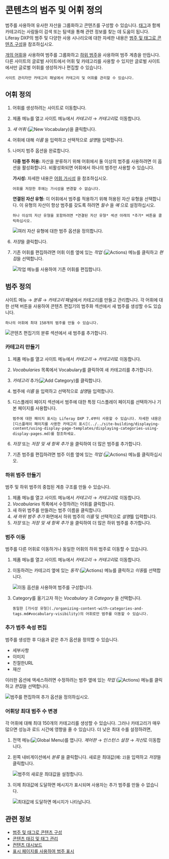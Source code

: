 # 콘텐츠의 범주 및 어휘 정의

범주를 사용하여 유사한 자산을 그룹화하고 콘텐츠를 구성할 수 있습니다. [태그](./tagging-content-and-managing-tags.md)과 함께 카테고리는 사람들이 검색 또는 탐색을 통해 관련 정보를 찾는 데 도움이 됩니다. Liferay DXP의 범주 및 다양한 사용 시나리오에 대한 자세한 내용은 [범주 및 태그로 콘텐츠 구성](organizing-content-with-categories-and-tags.md)을 참조하십시오.

[개의 어휘](#defining-vocabularies)을 사용하여 범주를 그룹화하고 [하위 범주](#creating-subcategories)을 사용하여 범주 계층을 만듭니다. 다른 사이트의 글로벌 사이트에서 어휘 및 카테고리를 사용할 수 있지만 글로벌 사이트에서만 글로벌 어휘를 생성하거나 편집할 수 있습니다.

```{note}
사이트 관리자만 카테고리 패널에서 카테고리 및 어휘를 관리할 수 있습니다.
```

## 어휘 정의

1. 어휘를 생성하려는 사이트로 이동합니다.
1. 제품 메뉴를 열고 사이트 메뉴에서 *카테고리* &rarr; *카테고리*로 이동합니다.
1. *새 어휘* (![New Vocabulary](../../images/icon-plus.png))을 클릭합니다.
1. 어휘에 대해 *이름* 을 입력하고 선택적으로 *설명*을 입력합니다.
1. 나머지 범주 옵션을 완료합니다.

   **다중 범주 허용:** 자산을 분류하기 위해 어휘에서 둘 이상의 범주를 사용하려면 이 옵션을 활성화합니다. 비활성화되면 어휘에서 하나의 범주만 사용할 수 있습니다.

   **가시성:** 자세한 내용은 [어휘 가시성](./organizing-content-with-categories-and-tags.md#vocabulary-visibility) 을 참조하십시오.

   ```{important}
   어휘를 저장한 후에는 가시성을 변경할 수 없습니다.
   ```

   **연결된 자산 유형:** 이 어휘에서 범주를 적용하기 위해 허용된 자산 유형을 선택합니다. 이 유형의 자산이 항상 범주를 갖도록 하려면 *필수* 을 *예* 으로 설정하십시오.

   ```{tip}
   하나 이상의 자산 유형을 포함하려면 *연결된 자산 유형* 섹션 아래의 *추가* 버튼을 클릭하십시오.
   ```

   ![여러 자산 유형에 대한 범주 옵션을 정의합니다.](./defining-categories-and-vocabularies-for-content/images/02.png)

1. *저장*을 클릭합니다.
1. 기존 어휘를 편집하려면 어휘 이름 옆에 있는 *작업* (![Actions](../../images/icon-actions.png)) 메뉴를 클릭하고 *편집*을 선택합니다.

    ![작업 메뉴를 사용하여 기존 어휘를 편집합니다.](./defining-categories-and-vocabularies-for-content/images/08.png)

## 범주 정의

사이트 메뉴 &rarr; *분류* &rarr; *카테고리* 패널에서 카테고리를 만들고 관리합니다. 각 어휘에 대한 선택 버튼을 사용하여 콘텐츠 편집기의 범주화 섹션에서 새 범주를 생성할 수도 있습니다.

```{important}
하나의 어휘에 최대 150개의 범주를 만들 수 있습니다.
```

![콘텐츠 편집기의 분류 섹션에서 새 범주를 추가합니다.](./defining-categories-and-vocabularies-for-content/images/04.png)

### 카테고리 만들기

1. 제품 메뉴를 열고 사이트 메뉴에서 *카테고리* &rarr; *카테고리*로 이동합니다.
1. *Vocabularies* 목록에서 Vocabulary를 클릭하여 새 카테고리를 추가합니다.
1. *카테고리* 추가(![Add Category](../../images/icon-add.png))를 클릭합니다.
1. 범주에 *이름* 을 입력하고 선택적으로 *설명*을 입력합니다.
1. 디스플레이 페이지 섹션에서 범주에 대한 특정 디스플레이 페이지를 선택하거나 기본 페이지를 사용합니다.

   ```{note}
   범주에 대한 페이지 표시는 Liferay DXP 7.4부터 사용할 수 있습니다. 자세한 내용은 [디스플레이 페이지를 사용한 카테고리 표시](../../site-building/displaying-content/using-display-page-templates/displaying-categories-using-display-pages.md)를 참조하세요.
   ```

1. *저장* 또는 *저장 및 새 항목 추가* 을 클릭하여 더 많은 범주를 추가합니다.
1. 기존 범주를 편집하려면 범주 이름 옆에 있는 *작업* (![Actions](../../images/icon-actions.png)) 메뉴를 클릭하십시오.

### 하위 범주 만들기

범주 및 하위 범주의 중첩된 계층 구조를 만들 수 있습니다.

1. 제품 메뉴를 열고 사이트 메뉴에서 *카테고리* &rarr; *카테고리*로 이동합니다.
1. *Vocabularies* 목록에서 수정하려는 어휘를 클릭합니다.
1. 새 하위 범주를 만들려는 범주 이름을 클릭합니다.
1. *새 하위 범주 추가* 화면에서 하위 범주의 *이름* 및 선택적으로 *설명*를 입력합니다.
1. *저장* 또는 *저장 및 새 항목 추가* 을 클릭하여 더 많은 하위 범주를 추가합니다.

### 범주 이동

범주를 다른 어휘로 이동하거나 동일한 어휘의 하위 범주로 이동할 수 있습니다.

1. 제품 메뉴를 열고 사이트 메뉴에서 *카테고리* &rarr; *카테고리*로 이동합니다.
1. 이동하려는 카테고리 옆에 있는 *동작* (![Actions](../../images/icon-actions.png)) 메뉴를 클릭하고 *이동*를 선택합니다.

    ![이동 옵션을 사용하여 범주를 구성합니다.](./defining-categories-and-vocabularies-for-content/images/03.png)

1. Category를 옮기고자 하는 *Vocabulary* 과 *Category* 을 선택합니다.

    ```{note}
    동일한 [가시성 유형](./organizing-content-with-categories-and-tags.md#vocabulary-visibility)의 어휘로만 범주를 이동할 수 있습니다.
    ```

### 추가 범주 속성 편집

범주를 생성한 후 다음과 같은 추가 옵션을 정의할 수 있습니다.

- 세부사항
- 이미지
- 친절한URL
- 재산

이러한 옵션에 액세스하려면 수정하려는 범주 옆에 있는 *작업* (![Actions](../../images/icon-actions.png)) 메뉴를 클릭하고 *편집*을 선택합니다.

![범주를 편집하여 추가 옵션을 정의하십시오.](./defining-categories-and-vocabularies-for-content/images/10.png)

### 어휘당 최대 범주 수 변경

각 어휘에 대해 최대 150개의 카테고리를 생성할 수 있습니다. 그러나 카테고리가 매우 많으면 성능과 로드 시간에 영향을 줄 수 있습니다. 더 낮은 최대 수를 설정하려면,

1. 전역 메뉴(![Global Menu](../../images/icon-applications-menu.png))를 엽니다. *제어판* &rarr; *인스턴스 설정* &rarr; *자산*로 이동합니다.

1. 왼쪽 내비게이션에서 *분류* 을 클릭합니다. 새로운 최대값(예: `2`)을 입력하고 *저장*을 클릭합니다.

    ![범주의 새로운 최대값을 설정합니다.](./defining-categories-and-vocabularies-for-content/images/11.png)

1.  이제 최대값에 도달하면 메시지가 표시되며 사용자는 추가 범주를 만들 수 없습니다.

    ![최대값에 도달하면 메시지가 나타납니다.](./defining-categories-and-vocabularies-for-content/images/12.png)

## 관련 정보

- [범주 및 태그로 콘텐츠 구성](./organizing-content-with-categories-and-tags.md)
- [콘텐츠 태깅 및 태그 관리](./tagging-content-and-managing-tags.md)
- [컨텐츠 대시보드](../content-dashboard/about-the-content-dashboard.md)
- [표시 페이지를 사용하여 범주 표시](../../site-building/displaying-content/using-display-page-templates/displaying-categories-using-display-pages.md)

